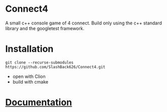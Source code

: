# Connect4
A small c++ console game of 4 connect. Build only using the c++ standard library and the googletest framework.

# Installation
`git clone --recurse-submodules https://github.com/SlashBack626/Connect4.git`

- open with Clion
- build with cmake

# [Documentation](https://slashback626.github.io/Connect4)
